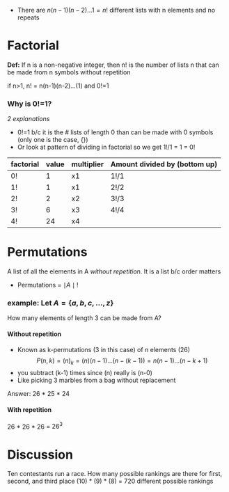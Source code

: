 - There are $n (n-1)(n-2)\dots 1=n!$ different lists with n elements and no repeats

# Factorial
**Def:** If n is a non-negative integer, then n! is the number of lists n that can be made from n symbols without repetition

if n>1, n! = n(n-1)(n-2)...(1)
and 0!=1

### Why is 0!=1?
*2 explanations*
- 0!=1 b/c it is the # lists of length 0 than can be made with 0 symbols (only one is the case, $\{  \}$)
- Or look at pattern of dividing in factorial so we get 1!/1 = 1 = 0!

| factorial | value | multiplier | Amount divided by (bottom up) |
| --------- | ----- | ---------- | ----------------------------- |
| 0!        | 1     | x1         | 1!/1                            |
| 1!        | 1     | x1         | 2!/2                             |
| 2!        | 2     | x2         | 3!/3                          |
| 3!        | 6     | x3         | 4!/4                          |
| 4!        | 24    | x4         |                               |

# Permutations
A list of all the elements in A *without repetition*. It is a list b/c order matters
- Permutations = $\mid A \mid!$

### example: Let $A=\{ a,b,c, \dots, z \}$ 
How many elements of length 3 can be made from A?

#### Without repetition
- Known as k-permutations (3 in this case) of n elements (26)
$$
P(n, k)=(n)_{k} = (n)(n-1)\dots (n-(k-1))=n(n-1)\dots(n-k+1)
$$
- you subtract (k-1) times since (n) really is (n-0)
- Like picking 3 marbles from a bag without replacement



Answer: 26 * 25 * 24

#### With repetition
26 * 26 * 26 = $26^{3}$


# Discussion
Ten contestants run a race. How many possible rankings are there for first, second, and third place
(10) * (9) * (8) = 720 different possible rankings